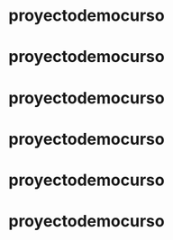 # proyectodemocurso
# proyectodemocurso
# proyectodemocurso
# proyectodemocurso
# proyectodemocurso
# proyectodemocurso
